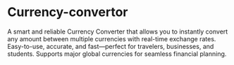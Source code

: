 # Currency-convertor
A smart and reliable Currency Converter that allows you to instantly convert any amount between multiple currencies with real-time exchange rates. Easy-to-use, accurate, and fast—perfect for travelers, businesses, and students. Supports major global currencies for seamless financial planning.
